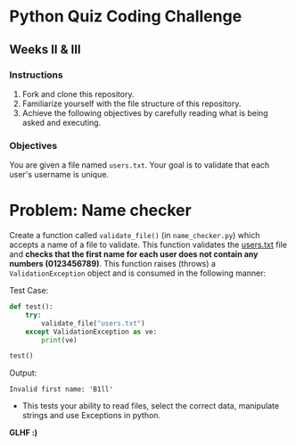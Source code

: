 # Python Quiz Coding Challenge

## Weeks II & III

### Instructions
1. Fork and clone this repository.
2. Familiarize yourself with the file structure of this repository.
3. Achieve the following objectives by carefully reading what is being asked and executing.

### Objectives

You are given a file named `users.txt`. Your goal is to validate that each user's username is unique.

# Problem: Name checker
Create a function called `validate_file()` (in `name_checker.py`) which accepts a name of a file to validate. This function validates the [users.txt](users.txt) file and **checks that the first name for each user does not contain any numbers (0123456789)**. This function raises (throws) a `ValidationException` object and is consumed in the following manner:

Test Case:
```python
def test():
    try:
        validate_file("users.txt")
    except ValidationException as ve:
        print(ve)

test()
```

Output:
```
Invalid first name: 'B1ll'
```

- This tests your ability to read files, select the correct data, manipulate strings and use Exceptions in python.

**GLHF :)**
